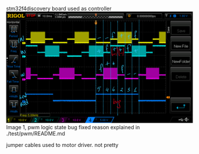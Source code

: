 stm32f4discovery board used as controller
![alt text](scope/pwm_seq_bug.png)
Image 1, pwm logic state bug fixed
reason explained in ./test/pwm/README.md

jumper cables used to motor driver. not pretty
